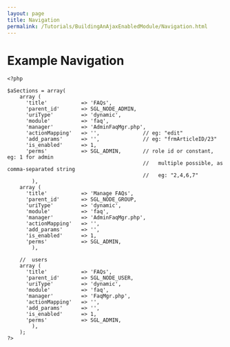 ```yaml
---
layout: page
title: Navigation
permalink: /Tutorials/BuildingAnAjaxEnabledModule/Navigation.html
---
```


<!-- Name: Tutorials/BuildingAnAjaxEnabledModule/Navigation -->
<!-- Version: 1 -->
<!-- Last-Modified: 2007/01/05 18:06:30 -->
<!-- Author: demian -->
<!-- Status: Updated -->

# Example Navigation
	<?php
	
	$aSections = array(
	    array (
	      'title'           => 'FAQs',
	      'parent_id'       => SGL_NODE_ADMIN,
	      'uriType'         => 'dynamic',
	      'module'          => 'faq',
	      'manager'         => 'AdminFaqMgr.php',
	      'actionMapping'   => '',              // eg: "edit"
	      'add_params'      => '',              // eg: "frmArticleID/23"
	      'is_enabled'      => 1,
	      'perms'           => SGL_ADMIN,       // role id or constant, eg: 1 for admin
	                                            //   multiple possible, as comma-separated string
	                                            //   eg: "2,4,6,7"
	        ),
	    array (
	      'title'           => 'Manage FAQs',
	      'parent_id'       => SGL_NODE_GROUP,
	      'uriType'         => 'dynamic',
	      'module'          => 'faq',
	      'manager'         => 'AdminFaqMgr.php',
	      'actionMapping'   => '',
	      'add_params'      => '',
	      'is_enabled'      => 1,
	      'perms'           => SGL_ADMIN,
	        ),
	
	    //  users
	    array (
	      'title'           => 'FAQs',
	      'parent_id'       => SGL_NODE_USER,
	      'uriType'         => 'dynamic',
	      'module'          => 'faq',
	      'manager'         => 'FaqMgr.php',
	      'actionMapping'   => '',
	      'add_params'      => '',
	      'is_enabled'      => 1,
	      'perms'           => SGL_ADMIN,
	        ),
	    );
	?>